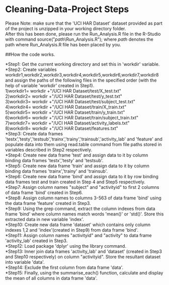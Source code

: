 # Cleaning-Data-Project Steps

Please Note: make sure that the 'UCI HAR Dataset' dataset provided as part of the project is unzipped in your working directory folder.<br />
After this has been done, please run the Run_Analysis.R file in the R-Studio with command source("*path*\Run_Analysis.R"); where *path* denotes the path where Run_Analysis.R file has been placed by you.<br />

##How the code works.

*Step1: Get the current working directory and set this in 'workdir' variable.<br />
*Step2: Create variables workdir1,workdir2,workdir3,workdir4,workdir5,workdir6,workdir7,workdir8 and assign the paths of the following files in the specified order (with the help of variable 'workdir' created in Step1).<br />
		1)workdir1= workdir +"/UCI HAR Dataset/test/X_test.txt"<br />
		2)workdir2= workdir +"/UCI HAR Dataset/test/y_test.txt" <br />
		3)workdir3= workdir +"/UCI HAR Dataset/test/subject_test.txt" <br />
		4)workdir4= workdir +"/UCI HAR Dataset/train/X_train.txt" <br />
		5)workdir5= workdir +"/UCI HAR Dataset/train/y_train.txt" <br />
		6)workdir6= workdir +"/UCI HAR Dataset/train/subject_train.txt" <br />
		7)workdir7= workdir +"/UCI HAR Dataset/activity_labels.txt" <br />
		8)workdir8= workdir +"/UCI HAR Dataset/features.txt" <br />
*Step3: Create data frames 'testx','testy','testsub','trainx','trainy','trainsub','activity_lab' and 'feature' and populate data into them using read.table command from file paths stored in variables described in Step2 respectively.<br />
*Step4: Create new data frame 'test' and assign data to it by column binding data frames 'testx','testy' and 'testsub'.<br />
*Step5: Create new data frame 'train' and assign data to it by column binding data frames 'trainx','trainy' and 'trainsub'.<br />
*Step6: Create new data frame 'bind' and assign data to it by row binding data frames test and train created in Step 4 and Step5 respectively.<br />
*Step7: Assign column names "subject" and "activityid" to first 2 columns of data frame 'bind' created in Step6.<br />
*Step8: Assign column names to columns 3-563 of data frame 'bind' using the data frame 'feature' created in Step3.<br />
*Step9: Using the grep command, extract the column indexes from data frame 'bind' where column names match words 'mean()' or 'std()'. Store this extracted data in new variable 'index'.<br />
*Step10: Create new data frame 'dataset' which contains only column indexes 1,2 and 'index'(created in Step9) from data frame 'bind'.<br />
*Step11: Assign column names "activityid" and "activity" to data frame 'activity_lab' created in Step3.<br />
*Step12: Load package 'dplyr' using the library command.<br />
*Step13: Inner join data frames 'activity_lab' and 'dataset' (created in Step3 and Step10 respectively) on column "activityid". Store the resultant dataset into variable 'data'.<br />
*Step14: Exclude the first column from data frame 'data'.<br />
*Step15: Finally, using the summarise_each() function, calculate and display the mean of all columns in data frame 'data'.<br />